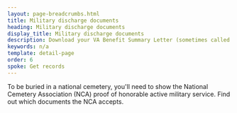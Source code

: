 ```yaml
---
layout: page-breadcrumbs.html
title: Military discharge documents
heading: Military discharge documents
display_title: Military discharge documents
description: Download your VA Benefit Summary Letter (sometimes called a VA award letter) and other benefit letters and documents online.  
keywords: n/a
template: detail-page
order: 6
spoke: Get records
---
```


<div class='va-introtext'>
  
To be buried in a national cemetery, you'll need to show the National Cemetery Association (NCA) proof of honorable active military service. Find out which documents the NCA accepts.

</div>
